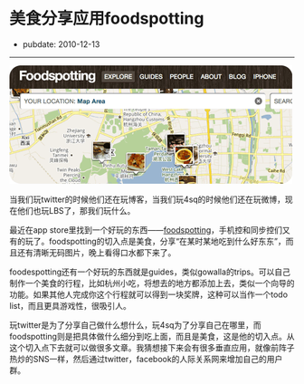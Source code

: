 # 美食分享应用foodspotting

- pubdate: 2010-12-13

--------------------------


[![](../../uploads/2010/12/screen-capture.png)](../../uploads/2010/12/screen-capture.png)

当我们玩twitter的时候他们还在玩博客，当我们玩4sq的时候他们还在玩微博，现在他们也玩LBS了，那我们玩什么。

最近在app store里找到一个好玩的东西——[foodspotting](http://www.foodspotting.com/)，手机控和同步控们又有的玩了。foodspotting的切入点是美食，分享“在某时某地吃到什么好东东”，而且还有清晰无码图片，晚上看得口水都下来了。

foodespotting还有一个好玩的东西就是guides，类似gowalla的trips。可以自己制作一个美食的行程，比如杭州小吃，将想去的地方都添加上去，类似一个向导的功能。如果其他人完成你这个行程就可以得到一块奖牌，这种可以当作一个todo list，而且更具游戏性，很吸引人。

玩twitter是为了分享自己做什么想什么，玩4sq为了分享自己在哪里，而foodspotting则是把具体做什么细分到吃上面，而且是美食，这是他的切入点。从这个切入点下去就可以做很多文章。我猜想接下来会有很多垂直应用，就像前阵子热炒的SNS一样，然后通过twitter，facebook的人际关系网来增加自己的用户群。

